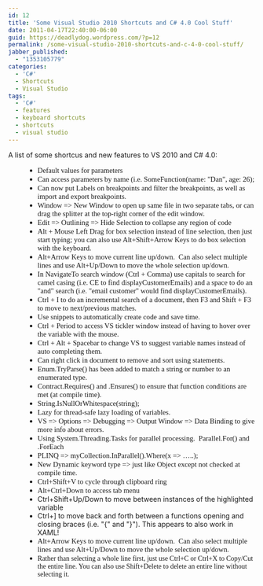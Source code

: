 ```yaml
---
id: 12
title: 'Some Visual Studio 2010 Shortcuts and C# 4.0 Cool Stuff'
date: 2011-04-17T22:40:00-06:00
guid: https://deadlydog.wordpress.com/?p=12
permalink: /some-visual-studio-2010-shortcuts-and-c-4-0-cool-stuff/
jabber_published:
  - "1353105779"
categories:
  - 'C#'
  - Shortcuts
  - Visual Studio
tags:
  - 'C#'
  - features
  - keyboard shortcuts
  - shortcuts
  - visual studio
---
```

A list of some shortcus and new features to VS 2010 and C# 4.0:

<ul style="margin-bottom:0;unicode-bidi:embed;direction:ltr;margin-left:.375in;margin-top:0;" type="disc">
  <li style="margin-bottom:0;vertical-align:middle;margin-top:0;">
    <span style="font-size:11pt;font-family:calibri;">Default values for parameters</span>
  </li>
  <li style="margin-bottom:0;vertical-align:middle;margin-top:0;">
    <span style="font-size:11pt;font-family:calibri;">Can access parameters by name (i.e. SomeFunction(name: "Dan", age: 26);</span>
  </li>
  <li style="margin-bottom:0;vertical-align:middle;margin-top:0;">
    <span style="font-size:11pt;font-family:calibri;">Can now put Labels on breakpoints and filter the breakpoints, as well as import and export breakpoints.</span>
  </li>
  <li style="margin-bottom:0;vertical-align:middle;margin-top:0;">
    <span style="font-size:11pt;font-family:calibri;">Window => New Window to open up same file in two separate tabs, or can drag the splitter at the top-right corner of the edit window.</span>
  </li>
  <li style="margin-bottom:0;vertical-align:middle;margin-top:0;">
    <span style="font-size:11pt;font-family:calibri;">Edit => Outlining => Hide Selection to collapse any region of code</span>
  </li>
  <li style="margin-bottom:0;vertical-align:middle;margin-top:0;">
    <span style="font-size:11pt;font-family:calibri;">Alt + Mouse Left Drag for box selection instead of line selection, then just start typing; you can also use Alt+Shift+Arrow Keys to do box selection with the keyboard. <br /></span>
  </li>
  <li style="margin-bottom:0;vertical-align:middle;margin-top:0;">
    <span style="font-size:11pt;font-family:calibri;">Alt+Arrow Keys to move current line up/down.&#160; Can also select multiple lines and use Alt+Up/Down to move the whole selection up/down.</span>
  </li>
  <li style="margin-bottom:0;vertical-align:middle;margin-top:0;">
    <span style="font-size:11pt;font-family:calibri;">In NavigateTo search window (Ctrl + Comma) use capitals to search for camel casing (i.e. CE to find displayCustomerEmails) and a space to do an "and" search (i.e. "email customer" would find displayCustomerEmails).</span>
  </li>
  <li style="margin-bottom:0;vertical-align:middle;margin-top:0;">
    <span style="font-size:11pt;font-family:calibri;">Ctrl + I to do an incremental search of a document, then F3 and Shift + F3 to move to next/previous matches.</span>
  </li>
  <li style="margin-bottom:0;vertical-align:middle;margin-top:0;">
    <span style="font-size:11pt;font-family:calibri;">Use snippets to automatically create code and save time.</span>
  </li>
  <li style="margin-bottom:0;vertical-align:middle;margin-top:0;">
    <span style="font-size:11pt;font-family:calibri;">Ctrl + Period to access VS tickler window instead of having to hover over the variable with the mouse.</span>
  </li>
  <li style="margin-bottom:0;vertical-align:middle;margin-top:0;">
    <span style="font-size:11pt;font-family:calibri;">Ctrl + Alt + Spacebar to change VS to suggest variable names instead of auto completing them.</span>
  </li>
  <li style="margin-bottom:0;vertical-align:middle;margin-top:0;">
    <span style="font-size:11pt;font-family:calibri;">Can right click in document to remove and sort using statements.</span>
  </li>
  <li style="margin-bottom:0;vertical-align:middle;margin-top:0;">
    <span style="font-size:11pt;font-family:calibri;">Enum.TryParse() has been added to match a string or number to an enumerated type.</span>
  </li>
  <li style="margin-bottom:0;vertical-align:middle;margin-top:0;">
    <span style="font-size:11pt;font-family:calibri;">Contract.Requires() and .Ensures() to ensure that function conditions are met (at compile time).</span>
  </li>
  <li style="margin-bottom:0;vertical-align:middle;margin-top:0;">
    <span style="font-size:11pt;font-family:calibri;">String.IsNullOrWhitespace(string);</span>
  </li>
  <li style="margin-bottom:0;vertical-align:middle;margin-top:0;">
    <span style="font-size:11pt;font-family:calibri;">Lazy<T> for thread-safe lazy loading of variables.</span>
  </li>
  <li style="margin-bottom:0;vertical-align:middle;margin-top:0;">
    <span style="font-size:11pt;font-family:calibri;">VS => Options => Debugging => Output Window => Data Binding to give more info about errors.</span>
  </li>
  <li style="margin-bottom:0;vertical-align:middle;margin-top:0;">
    <span style="font-size:11pt;font-family:calibri;">Using System.Threading.Tasks for parallel processing.<span>&#160; </span>Parallel.For() and .ForEach</span>
  </li>
  <li style="margin-bottom:0;vertical-align:middle;margin-top:0;">
    <span style="font-size:11pt;font-family:calibri;">PLINQ => myCollection.InParallel().Where(x => …..);</span>
  </li>
  <li style="margin-bottom:0;vertical-align:middle;margin-top:0;">
    <span style="font-size:11pt;font-family:calibri;">New Dynamic keyword type => just like Object except not checked at compile time.</span>
  </li>
  <li style="margin-bottom:0;vertical-align:middle;margin-top:0;">
    <span style="font-size:11pt;font-family:calibri;">Ctrl+Shift+V to cycle through clipboard ring</span>
  </li>
  <li style="margin-bottom:0;vertical-align:middle;margin-top:0;">
    <span style="font-size:11pt;font-family:calibri;">Alt+Ctrl+Down to access tab menu</span>
  </li>
  <li style="margin-bottom:0;vertical-align:middle;margin-top:0;">
    Ctrl+Shift+Up/Down to move between instances of the highlighted variable
  </li>
  <li style="margin-bottom:0;vertical-align:middle;margin-top:0;">
    Ctrl+] to move back and forth between a functions opening and closing braces (i.e. "{" and "}"). This appears to also work in XAML!
  </li>
  <li style="margin-bottom:0;vertical-align:middle;margin-top:0;">
    <span><font face="Calibri"><span style="font-size:10.5pt;"><span style="font-size:11pt;font-family:calibri;">Alt+Arrow Keys to move current line up/down.&#160; Can also select multiple lines and use Alt+Up/Down to move the whole selection up/down.</span></span></font></span>
  </li>
  <li style="margin-bottom:0;vertical-align:middle;margin-top:0;">
    <span><font face="Calibri"><span style="font-size:10.5pt;">Rather than selecting a whole line first, just use Ctrl+C or Ctrl+X to Copy/Cut the entire line. You can also use Shift+Delete to delete an entire line without selecting it.</span></font></span>
  </li>
</ul>
